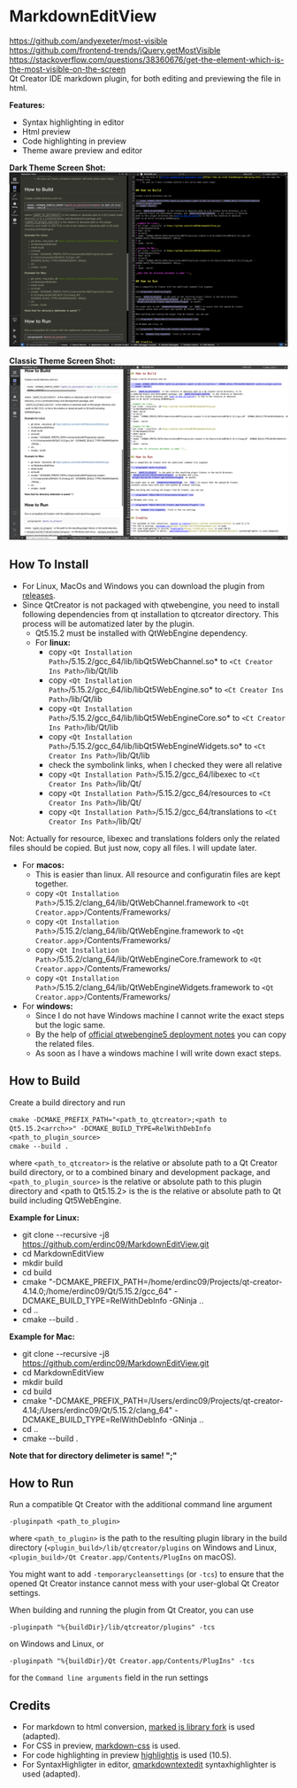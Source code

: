 # MarkdownEditView
https://github.com/andyexeter/most-visible  
https://github.com/frontend-trends/jQuery.getMostVisible  
https://stackoverflow.com/questions/38360676/get-the-element-which-is-the-most-visible-on-the-screen  
Qt Creator IDE markdown plugin, for both editing and previewing the file in html.

__Features:__

* Syntax highlighting in editor
* Html preview
* Code highlighting in preview
* Theme aware preview and editor

__Dark Theme Screen Shot:__
![](./doc/dark.png)

__Classic Theme Screen Shot:__
![](./doc/light.png)



## How To Install

* For Linux, MacOs and Windows you can download the plugin from [releases](https://github.com/erdinc09/MarkdownEditView/releases).
* Since QtCreator is not packaged with qtwebengine, you need to install following dependencies from qt installation to qtcreator directory. This process will be automatized later by the plugin.
  * Qt5.15.2 must be installed with QtWebEngine dependency.
  * For __linux:__  
    * copy  `<Qt Installation Path>`/5.15.2/gcc_64/lib/libQt5WebChannel.so*       to `<Ct Creator Ins Path>`/lib/Qt/lib  
    * copy  `<Qt Installation Path>`/5.15.2/gcc_64/lib/libQt5WebEngine.so*        to `<Ct Creator Ins Path>`/lib/Qt/lib
    * copy  `<Qt Installation Path>`/5.15.2/gcc_64/lib/libQt5WebEngineCore.so*    to `<Ct Creator Ins Path>`/lib/Qt/lib
    * copy  `<Qt Installation Path>`/5.15.2/gcc_64/lib/libQt5WebEngineWidgets.so* to `<Ct Creator Ins Path>`/lib/Qt/lib
    * check the symbolink links, when I checked they were all relative
    * copy  `<Qt Installation Path>`/5.15.2/gcc_64/libexec        to `<Ct Creator Ins Path>`/lib/Qt/
    * copy  `<Qt Installation Path>`/5.15.2/gcc_64/resources      to `<Ct Creator Ins Path>`/lib/Qt/
    * copy  `<Qt Installation Path>`/5.15.2/gcc_64/translations   to `<Ct Creator Ins Path>`/lib/Qt/
  
Not: Actually for resource, libexec and translations folders only the related files should be copied. But just now, copy all files. I will update later.

  * For __macos:__
    * This is easier than linux. All resource and configuratin files are kept together.
    * copy  `<Qt Installation Path`>/5.15.2/clang_64/lib/QtWebChannel.framework           to  `<Qt Creator.app`>/Contents/Frameworks/
    * copy  `<Qt Installation Path`>/5.15.2/clang_64/lib/QtWebEngine.framework            to  `<Qt Creator.app`>/Contents/Frameworks/
    * copy  `<Qt Installation Path`>/5.15.2/clang_64/lib/QtWebEngineCore.framework        to  `<Qt Creator.app`>/Contents/Frameworks/
    * copy  `<Qt Installation Path`>/5.15.2/clang_64/lib/QtWebEngineWidgets.framework     to  `<Qt Creator.app`>/Contents/Frameworks/
  * For __windows:__
    * Since I do not have Windows machine I cannot write the exact steps but the logic same.
    * By the help of [official qtwebengine5 deployment notes](https://doc.qt.io/qt-5/qtwebengine-deploying.html) you can copy the related files.
    * As soon as I have a windows machine I will write down exact steps.


## How to Build

Create a build directory and run

    cmake -DCMAKE_PREFIX_PATH="<path_to_qtcreator>;<path to Qt5.15.2<arrch>>" -DCMAKE_BUILD_TYPE=RelWithDebInfo <path_to_plugin_source>
    cmake --build .

where `<path_to_qtcreator>` is the relative or absolute path to a Qt Creator build directory, or to
a combined binary and development package, and `<path_to_plugin_source>` is the relative or absolute
path to this plugin directory and <path to Qt5.15.2<arrch>> is the is the relative or absolute
path to Qt build including Qt5WebEngine.

__Example for Linux:__
* git clone --recursive -j8 https://github.com/erdinc09/MarkdownEditView.git
* cd MarkdownEditView
* mkdir build
* cd build
* cmake "-DCMAKE_PREFIX_PATH=/home/erdinc09/Projects/qt-creator-4.14.0;/home/erdinc09/Qt/5.15.2/gcc_64" -DCMAKE_BUILD_TYPE=RelWithDebInfo -GNinja ..
* cd ..
* cmake --build .

__Example for Mac:__
* git clone --recursive -j8 https://github.com/erdinc09/MarkdownEditView.git
* cd MarkdownEditView
* mkdir build
* cd build
* cmake "-DCMAKE_PREFIX_PATH=/Users/erdinc09/Projects/qt-creator-4.14;/Users/erdinc09/Qt/5.15.2/clang_64" -DCMAKE_BUILD_TYPE=RelWithDebInfo -GNinja ..
* cd ..
* cmake --build .

__Note that for directory delimeter is same! ";"__


## How to Run

Run a compatible Qt Creator with the additional command line argument

    -pluginpath <path_to_plugin>

where `<path_to_plugin>` is the path to the resulting plugin library in the build directory
(`<plugin_build>/lib/qtcreator/plugins` on Windows and Linux,
`<plugin_build>/Qt Creator.app/Contents/PlugIns` on macOS).

You might want to add `-temporarycleansettings` (or `-tcs`) to ensure that the opened Qt Creator
instance cannot mess with your user-global Qt Creator settings.

When building and running the plugin from Qt Creator, you can use

    -pluginpath "%{buildDir}/lib/qtcreator/plugins" -tcs

on Windows and Linux, or

    -pluginpath "%{buildDir}/Qt Creator.app/Contents/PlugIns" -tcs

for the `Command line arguments` field in the run settings


## Credits

* For markdown to html conversion, [marked js library fork](https://github.com/erdinc09/marked) is used (adapted).
* For CSS in preview, [markdown-css](https://github.com/rhiokim/markdown-css) is used.
* For code highlighting in preview [highlightjs](https://highlightjs.org/) is used (10.5).
* For SyntaxHighligter in editor, [qmarkdowntextedit](https://github.com/pbek/qmarkdowntextedit) syntaxhighlighter is used (adapted).
